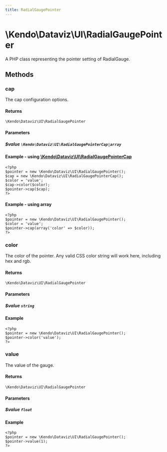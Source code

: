 ```yaml
---
title: RadialGaugePointer
---
```


# \Kendo\Dataviz\UI\RadialGaugePointer

A PHP class representing the pointer setting of RadialGauge.


## Methods

### cap

The cap configuration options.

#### Returns
`\Kendo\Dataviz\UI\RadialGaugePointer`

#### Parameters

##### $value `\Kendo\Dataviz\UI\RadialGaugePointerCap|array`


#### Example - using [\Kendo\Dataviz\UI\RadialGaugePointerCap](/kendo-ui/api/wrappers/php/Kendo/Dataviz/UI/RadialGaugePointerCap)
    <?php
    $pointer = new \Kendo\Dataviz\UI\RadialGaugePointer();
    $cap = new \Kendo\Dataviz\UI\RadialGaugePointerCap();
    $color = 'value';
    $cap->color($color);
    $pointer->cap($cap);
    ?>

#### Example - using array

    <?php
    $pointer = new \Kendo\Dataviz\UI\RadialGaugePointer();
    $color = 'value';
    $pointer->cap(array('color' => $color));
    ?>

### color
The color of the pointer.
Any valid CSS color string will work here, including hex and rgb.

#### Returns
`\Kendo\Dataviz\UI\RadialGaugePointer`

#### Parameters

##### $value `string`



#### Example 
    <?php
    $pointer = new \Kendo\Dataviz\UI\RadialGaugePointer();
    $pointer->color('value');
    ?>

### value
The value of the gauge.

#### Returns
`\Kendo\Dataviz\UI\RadialGaugePointer`

#### Parameters

##### $value `float`



#### Example 
    <?php
    $pointer = new \Kendo\Dataviz\UI\RadialGaugePointer();
    $pointer->value(1);
    ?>


